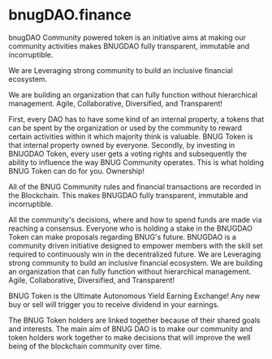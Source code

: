 # bnugDAO.finance
bnugDAO Community powered token is an initiative aims at making our community activities makes BNUGDAO fully transparent, immutable and incorruptible.

We are Leveraging strong community to build an inclusive financial ecosystem. 

We are building an organization that can fully function without hierarchical management. Agile, Collaborative, Diversified, and Transparent!

First, every DAO has to have some kind of an internal property, a tokens that can be spent by the organization or used by the community to reward certain activities within it which majority think is valuable. 
BNUG Token is that internal property owned by everyone. 
Secondly, by investing in  BNUGDAO Token, every user gets a voting rights and subsequently the ability to influence the way BNUG Community operates. 
This is what holding BNUG Token can do for you. Ownership!

All of the BNUG Community rules and financial transactions are recorded in the Blockchain. 
This makes BNUGDAO fully transparent, immutable and incorruptible.

All the community's decisions, where and how to spend funds are made via reaching a consensus. 
Everyone who is holding a stake in the BNUGDAO Token can make proposals regarding BNUG's future.
BNUGDAO is a community driven initiative designed to empower members with the skill set required to continuously win in the decentralized future. We are Leveraging strong community to build an inclusive financial ecosystem.  We are building an organization that can fully function without hierarchical management. Agile, Collaborative, Diversified, and Transparent! 

BNUG Token is the Ultimate Autonomous Yield Earning Exchange!
Any new buy or sell will trigger you to receive dividend in your earnings.

The BNUG Token holders are linked together because of their shared goals and interests. The main aim of BNUG DAO is to make our community and token holders work together to make decisions that will improve the well being of the blockchain community over time. 
